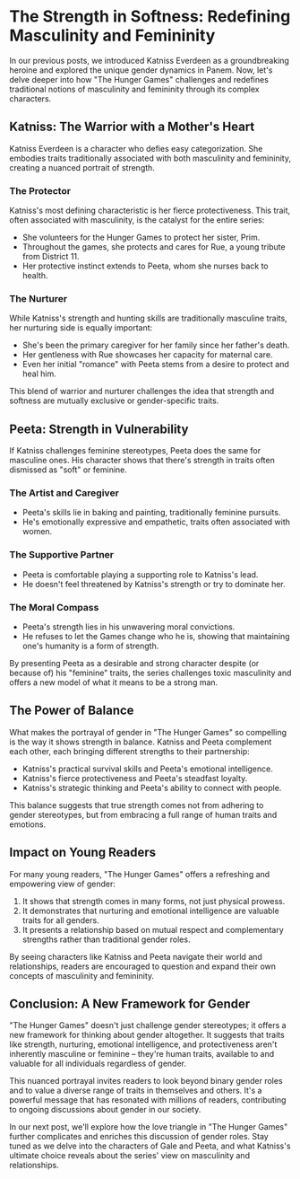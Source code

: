 # The Strength in Softness: Redefining Masculinity and Femininity

In our previous posts, we introduced Katniss Everdeen as a groundbreaking heroine and explored the unique gender dynamics in Panem. Now, let's delve deeper into how "The Hunger Games" challenges and redefines traditional notions of masculinity and femininity through its complex characters.

## Katniss: The Warrior with a Mother's Heart

Katniss Everdeen is a character who defies easy categorization. She embodies traits traditionally associated with both masculinity and femininity, creating a nuanced portrait of strength.

### The Protector
Katniss's most defining characteristic is her fierce protectiveness. This trait, often associated with masculinity, is the catalyst for the entire series:

- She volunteers for the Hunger Games to protect her sister, Prim.
- Throughout the games, she protects and cares for Rue, a young tribute from District 11.
- Her protective instinct extends to Peeta, whom she nurses back to health.

### The Nurturer
While Katniss's strength and hunting skills are traditionally masculine traits, her nurturing side is equally important:

- She's been the primary caregiver for her family since her father's death.
- Her gentleness with Rue showcases her capacity for maternal care.
- Even her initial "romance" with Peeta stems from a desire to protect and heal him.

This blend of warrior and nurturer challenges the idea that strength and softness are mutually exclusive or gender-specific traits.

## Peeta: Strength in Vulnerability

If Katniss challenges feminine stereotypes, Peeta does the same for masculine ones. His character shows that there's strength in traits often dismissed as "soft" or feminine.

### The Artist and Caregiver
- Peeta's skills lie in baking and painting, traditionally feminine pursuits.
- He's emotionally expressive and empathetic, traits often associated with women.

### The Supportive Partner
- Peeta is comfortable playing a supporting role to Katniss's lead.
- He doesn't feel threatened by Katniss's strength or try to dominate her.

### The Moral Compass
- Peeta's strength lies in his unwavering moral convictions.
- He refuses to let the Games change who he is, showing that maintaining one's humanity is a form of strength.

By presenting Peeta as a desirable and strong character despite (or because of) his "feminine" traits, the series challenges toxic masculinity and offers a new model of what it means to be a strong man.

## The Power of Balance

What makes the portrayal of gender in "The Hunger Games" so compelling is the way it shows strength in balance. Katniss and Peeta complement each other, each bringing different strengths to their partnership:

- Katniss's practical survival skills and Peeta's emotional intelligence.
- Katniss's fierce protectiveness and Peeta's steadfast loyalty.
- Katniss's strategic thinking and Peeta's ability to connect with people.

This balance suggests that true strength comes not from adhering to gender stereotypes, but from embracing a full range of human traits and emotions.

## Impact on Young Readers

For many young readers, "The Hunger Games" offers a refreshing and empowering view of gender:

1. It shows that strength comes in many forms, not just physical prowess.
2. It demonstrates that nurturing and emotional intelligence are valuable traits for all genders.
3. It presents a relationship based on mutual respect and complementary strengths rather than traditional gender roles.

By seeing characters like Katniss and Peeta navigate their world and relationships, readers are encouraged to question and expand their own concepts of masculinity and femininity.

## Conclusion: A New Framework for Gender

"The Hunger Games" doesn't just challenge gender stereotypes; it offers a new framework for thinking about gender altogether. It suggests that traits like strength, nurturing, emotional intelligence, and protectiveness aren't inherently masculine or feminine – they're human traits, available to and valuable for all individuals regardless of gender.

This nuanced portrayal invites readers to look beyond binary gender roles and to value a diverse range of traits in themselves and others. It's a powerful message that has resonated with millions of readers, contributing to ongoing discussions about gender in our society.

In our next post, we'll explore how the love triangle in "The Hunger Games" further complicates and enriches this discussion of gender roles. Stay tuned as we delve into the characters of Gale and Peeta, and what Katniss's ultimate choice reveals about the series' view on masculinity and relationships.
